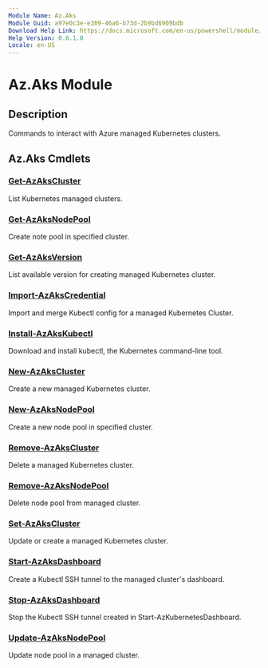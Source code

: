```yaml
---
Module Name: Az.Aks
Module Guid: a97e0c3e-e389-46a6-b73d-2b9bd6909bdb
Download Help Link: https://docs.microsoft.com/en-us/powershell/module/az.aks
Help Version: 0.0.1.0
Locale: en-US
---
```


# Az.Aks Module
## Description
Commands to interact with Azure managed Kubernetes clusters.

## Az.Aks Cmdlets
### [Get-AzAksCluster](Get-AzAksCluster.md)
List Kubernetes managed clusters.

### [Get-AzAksNodePool](Get-AzAksNodePool.md)
Create note pool in specified cluster.

### [Get-AzAksVersion](Get-AzAksVersion.md)
List available version for creating managed Kubernetes cluster.

### [Import-AzAksCredential](Import-AzAksCredential.md)
Import and merge Kubectl config for a managed Kubernetes Cluster.

### [Install-AzAksKubectl](Install-AzAksKubectl.md)
Download and install kubectl, the Kubernetes command-line tool.

### [New-AzAksCluster](New-AzAksCluster.md)
Create a new managed Kubernetes cluster.

### [New-AzAksNodePool](New-AzAksNodePool.md)
Create a new node pool in specified cluster.

### [Remove-AzAksCluster](Remove-AzAksCluster.md)
Delete a managed Kubernetes cluster.

### [Remove-AzAksNodePool](Remove-AzAksNodePool.md)
Delete node pool from managed cluster.

### [Set-AzAksCluster](Set-AzAksCluster.md)
Update or create a managed Kubernetes cluster.

### [Start-AzAksDashboard](Start-AzAksDashboard.md)
Create a Kubectl SSH tunnel to the managed cluster's dashboard.

### [Stop-AzAksDashboard](Stop-AzAksDashboard.md)
Stop the Kubectl SSH tunnel created in Start-AzKubernetesDashboard.

### [Update-AzAksNodePool](Update-AzAksNodePool.md)
Update node pool in a managed cluster.
